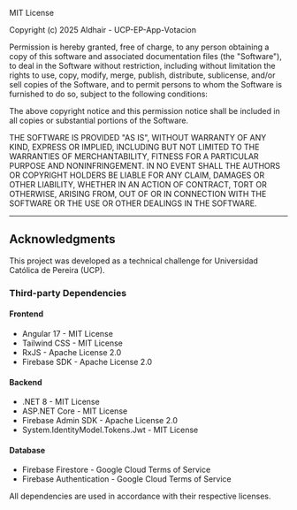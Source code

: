 MIT License

Copyright (c) 2025 Aldhair - UCP-EP-App-Votacion

Permission is hereby granted, free of charge, to any person obtaining a copy
of this software and associated documentation files (the "Software"), to deal
in the Software without restriction, including without limitation the rights
to use, copy, modify, merge, publish, distribute, sublicense, and/or sell
copies of the Software, and to permit persons to whom the Software is
furnished to do so, subject to the following conditions:

The above copyright notice and this permission notice shall be included in all
copies or substantial portions of the Software.

THE SOFTWARE IS PROVIDED "AS IS", WITHOUT WARRANTY OF ANY KIND, EXPRESS OR
IMPLIED, INCLUDING BUT NOT LIMITED TO THE WARRANTIES OF MERCHANTABILITY,
FITNESS FOR A PARTICULAR PURPOSE AND NONINFRINGEMENT. IN NO EVENT SHALL THE
AUTHORS OR COPYRIGHT HOLDERS BE LIABLE FOR ANY CLAIM, DAMAGES OR OTHER
LIABILITY, WHETHER IN AN ACTION OF CONTRACT, TORT OR OTHERWISE, ARISING FROM,
OUT OF OR IN CONNECTION WITH THE SOFTWARE OR THE USE OR OTHER DEALINGS IN THE
SOFTWARE.

---

## Acknowledgments

This project was developed as a technical challenge for Universidad Católica de Pereira (UCP).

### Third-party Dependencies

#### Frontend
- Angular 17 - MIT License
- Tailwind CSS - MIT License
- RxJS - Apache License 2.0
- Firebase SDK - Apache License 2.0

#### Backend  
- .NET 8 - MIT License
- ASP.NET Core - MIT License
- Firebase Admin SDK - Apache License 2.0
- System.IdentityModel.Tokens.Jwt - MIT License

#### Database
- Firebase Firestore - Google Cloud Terms of Service
- Firebase Authentication - Google Cloud Terms of Service

All dependencies are used in accordance with their respective licenses.
